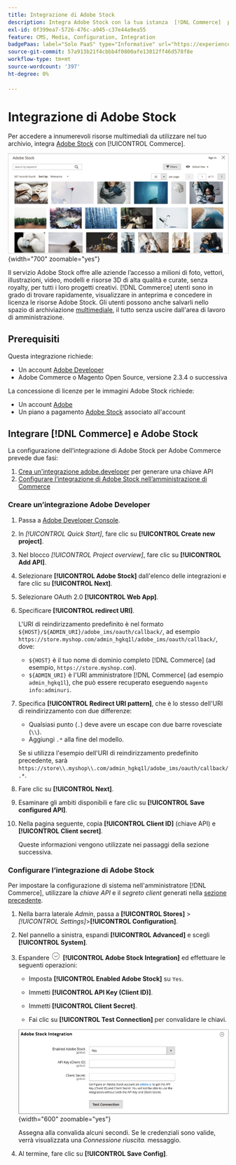 ```yaml
---
title: Integrazione di Adobe Stock
description: Integra Adobe Stock con la tua istanza  [!DNL Commerce]  per accedere a innumerevoli risorse multimediali da utilizzare nello store.
exl-id: 0f399ea7-5726-476c-a945-c37e44a9ea55
feature: CMS, Media, Configuration, Integration
badgePaas: label="Solo PaaS" type="Informative" url="https://experienceleague.adobe.com/en/docs/commerce/user-guides/product-solutions" tooltip="Applicabile solo ai progetti Adobe Commerce on Cloud (infrastruttura PaaS gestita da Adobe) e ai progetti on-premise."
source-git-commit: 57a913b21f4cbbb4f0800afe13012ff46d578f8e
workflow-type: tm+mt
source-wordcount: '397'
ht-degree: 0%

---
```


# Integrazione di Adobe Stock

Per accedere a innumerevoli risorse multimediali da utilizzare nel tuo archivio, integra [Adobe Stock][adobe-stock] con [!UICONTROL Commerce].

![Risultati ricerca Adobe Stock](./assets/adobe-stock-search-grid.png){width="700" zoomable="yes"}

Il servizio Adobe Stock offre alle aziende l’accesso a milioni di foto, vettori, illustrazioni, video, modelli e risorse 3D di alta qualità e curate, senza royalty, per tutti i loro progetti creativi. [!DNL Commerce] utenti sono in grado di trovare rapidamente, visualizzare in anteprima e concedere in licenza le risorse Adobe Stock. Gli utenti possono anche salvarli nello spazio di archiviazione [multimediale](./media-storage.md), il tutto senza uscire dall&#39;area di lavoro di amministrazione.

## Prerequisiti

Questa integrazione richiede:

- Un account [Adobe Developer][dev-console]
- Adobe Commerce o Magento Open Source, versione 2.3.4 o successiva

La concessione di licenze per le immagini Adobe Stock richiede:

- Un account [Adobe][adobe-signin]
- Un piano a pagamento [Adobe Stock][adobe-stock] associato all&#39;account

## Integrare [!DNL Commerce] e Adobe Stock

La configurazione dell’integrazione di Adobe Stock per Adobe Commerce prevede due fasi:

1. [Crea un&#39;integrazione adobe.developer](#create-an-adobe-developer-integration) per generare una chiave API
1. [Configurare l’integrazione di Adobe Stock nell’amministrazione di Commerce](#configure-the-adobe-stock-integration)

### Creare un’integrazione Adobe Developer

1. Passa a [Adobe Developer Console][dev-console].

1. In _[!UICONTROL Quick Start]_, fare clic su **[!UICONTROL Create new project]**.

1. Nel blocco _[!UICONTROL Project overview]_, fare clic su **[!UICONTROL Add API]**.

1. Selezionare **[!UICONTROL Adobe Stock]** dall&#39;elenco delle integrazioni e fare clic su **[!UICONTROL Next]**.

1. Selezionare OAuth 2.0 **[!UICONTROL Web App]**.

1. Specificare **[!UICONTROL redirect URI]**.

   L&#39;URI di reindirizzamento predefinito è nel formato `${HOST}/${ADMIN_URI}/adobe_ims/oauth/callback/`, ad esempio `https://store.myshop.com/admin_hgkq1l/adobe_ims/oauth/callback/`, dove:

   - `${HOST}` è il tuo nome di dominio completo [!DNL Commerce] (ad esempio, `https://store.myshop.com`).
   - `${ADMIN_URI}` è l&#39;URI amministratore [!DNL Commerce] (ad esempio `admin_hgkq1l`), che può essere recuperato eseguendo `magento info:adminuri`.

1. Specifica **[!UICONTROL Redirect URI pattern]**, che è lo stesso dell&#39;URI di reindirizzamento con due differenze:

   - Qualsiasi punto (`.`) deve avere un escape con due barre rovesciate (`\\`).
   - Aggiungi `.*` alla fine del modello.

   Se si utilizza l&#39;esempio dell&#39;URI di reindirizzamento predefinito precedente, sarà `https://store\\.myshop\\.com/admin_hgkq1l/adobe_ims/oauth/callback/.*`.

1. Fare clic su **[!UICONTROL Next]**.

1. Esaminare gli ambiti disponibili e fare clic su **[!UICONTROL Save configured API]**.

1. Nella pagina seguente, copia **[!UICONTROL Client ID]** (chiave API) e **[!UICONTROL Client secret]**.

   Queste informazioni vengono utilizzate nei passaggi della sezione successiva.

### Configurare l’integrazione di Adobe Stock

Per impostare la configurazione di sistema nell&#39;amministratore [!DNL Commerce], utilizzare la _chiave API_ e il _segreto client_ generati nella [sezione precedente][create-integration].

1. Nella barra laterale _Admin_, passa a **[!UICONTROL Stores]** > _[!UICONTROL Settings]_>**[!UICONTROL Configuration]**.

1. Nel pannello a sinistra, espandi **[!UICONTROL Advanced]** e scegli **[!UICONTROL System]**.

1. Espandere ![Selettore di espansione](../assets/icon-display-expand.png) **[!UICONTROL Adobe Stock Integration]** ed effettuare le seguenti operazioni:

   - Imposta **[!UICONTROL Enabled Adobe Stock]** su `Yes`.

   - Immetti **[!UICONTROL API Key (Client ID)]**.

   - Immetti **[!UICONTROL Client Secret]**.

   - Fai clic su **[!UICONTROL Test Connection]** per convalidare le chiavi.

   ![Configurazione avanzata - Integrazione Adobe Stock](./assets/system-adobe-stock-integration.png){width="600" zoomable="yes"}

   Assegna alla convalida alcuni secondi. Se le credenziali sono valide, verrà visualizzata una _Connessione riuscita._ messaggio.

1. Al termine, fare clic su **[!UICONTROL Save Config]**.

[adobe-stock]: https://stock.adobe.com
[adobe-signin]: https://helpx.adobe.com/manage-account/using/access-adobe-id-account.html
[dev-console]: https://developer.adobe.com/console/home
[create-integration]: #create-an-adobeio-integration
